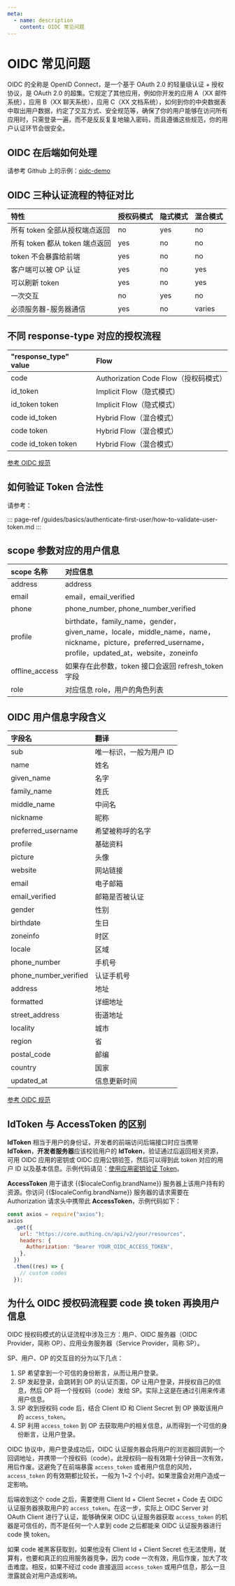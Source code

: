 ```yaml
---
meta:
  - name: description
    content: OIDC 常见问题
---
```


# OIDC 常见问题

<LastUpdated/>

OIDC 的全称是 OpenID Connect，是一个基于 OAuth 2.0 的轻量级认证 + 授权协议，是 OAuth 2.0 的超集。它规定了其他应用，例如你开发的应用 A（XX 邮件系统），应用 B（XX 聊天系统），应用 C（XX 文档系统），如何到你的中央数据表中取出用户数据，约定了交互方式、安全规范等，确保了你的用户能够在访问所有应用时，只需登录一遍，而不是反反复复地输入密码，而且遵循这些规范，你的用户认证环节会很安全。

## OIDC 在后端如何处理

请参考 Github 上的示例：[oidc-demo](https://github.com/Authing/oidc-demo)

## OIDC 三种认证流程的特征对比

| 特性                           | 授权码模式 | 隐式模式 | 混合模式 |
| :----------------------------- | :--------- | :------- | :------- |
| 所有 token 全部从授权端点返回  | no         | yes      | no       |
| 所有 token 都从 token 端点返回 | yes        | no       | no       |
| token 不会暴露给前端           | yes        | no       | no       |
| 客户端可以被 OP 认证           | yes        | no       | yes      |
| 可以刷新 token                 | yes        | no       | yes      |
| 一次交互                       | no         | yes      | no       |
| 必须服务器-服务器通信          | yes        | no       | varies   |

## 不同 response-type 对应的授权流程

| "response_type" value | Flow                                  |
| :-------------------- | :------------------------------------ |
| code                  | Authorization Code Flow（授权码模式） |
| id_token              | Implicit Flow（隐式模式）             |
| id_token token        | Implicit Flow（隐式模式）             |
| code id_token         | Hybrid Flow（混合模式）               |
| code token            | Hybrid Flow（混合模式）               |
| code id_token token   | Hybrid Flow（混合模式）               |

[参考 OIDC 规范](https://openid.net/specs/openid-connect-core-1_0.html#Authentication)

## 如何验证 Token 合法性

请参考：

::: page-ref /guides/basics/authenticate-first-user/how-to-validate-user-token.md
:::

## scope 参数对应的用户信息

| scope 名称     | 对应信息                                                                                                                                             |
| :------------- | :--------------------------------------------------------------------------------------------------------------------------------------------------- |
| address        | address                                                                                                                                              |
| email          | email，email_verified                                                                                                                                |
| phone          | phone_number, phone_number_verified                                                                                                                  |
| profile        | birthdate，family_name，gender，given_name，locale，middle_name，name，nickname，picture，preferred_username，profile，updated_at，website，zoneinfo |
| offline_access | 如果存在此参数，token 接口会返回 refresh_token 字段                                                                                                  |
| role           | 对应信息 role，用户的角色列表                                                                                                                     |

## OIDC 用户信息字段含义

| 字段名                | 翻译                    |
| :-------------------- | :---------------------- |
| sub                   | 唯一标识，一般为用户 ID |
| name                  | 姓名                    |
| given_name            | 名字                    |
| family_name           | 姓氏                    |
| middle_name           | 中间名                  |
| nickname              | 昵称                    |
| preferred_username    | 希望被称呼的名字        |
| profile               | 基础资料                |
| picture               | 头像                    |
| website               | 网站链接                |
| email                 | 电子邮箱                |
| email_verified        | 邮箱是否被认证          |
| gender                | 性别                    |
| birthdate             | 生日                    |
| zoneinfo              | 时区                    |
| locale                | 区域                    |
| phone_number          | 手机号                  |
| phone_number_verified | 认证手机号              |
| address               | 地址                    |
| formatted             | 详细地址                |
| street_address        | 街道地址                |
| locality              | 城市                    |
| region                | 省                      |
| postal_code           | 邮编                    |
| country               | 国家                    |
| updated_at            | 信息更新时间            |

[参考 OIDC 规范](https://openid.net/specs/openid-connect-core-1_0.html#StandardClaims)

## IdToken 与 AccessToken 的区别

**IdToken** 相当于用户的身份证，开发者的前端访问后端接口时应当携带 **IdToken**，**开发者服务器**应该校验用户的 **IdToken**，验证通过后返回相关资源，可用 OIDC 应用的密钥或 OIDC 应用公钥验签，然后可以得到此 token 对应的用户 ID 以及基本信息。示例代码请见：[使用应用密钥验证 Token](/guides/basics/authenticate-first-user/how-to-validate-user-token.md#使用应用密钥验证-hs256-算法签名的-token)。

**AccessToken** 用于请求 {{$localeConfig.brandName}} 服务器上该用户持有的资源。你访问 {{$localeConfig.brandName}} 服务器的请求需要在 Authorization 请求头中携带此 **AccessToken**，示例代码如下：

```js
const axios = require("axios");
axios
  .get({
    url: "https://core.authing.cn/api/v2/your/resources",
    headers: {
      Authorization: "Bearer YOUR_OIDC_ACCESS_TOKEN",
    },
  })
  .then((res) => {
    // custom codes
  });
```

## 为什么 OIDC 授权码流程要 code 换 token 再换用户信息

OIDC 授权码模式的认证流程中涉及三方：用户、OIDC 服务器（OIDC Provider，简称 OP）、应用业务服务器（Service Provider，简称 SP）。

SP、用户、OP 的交互目的分为以下几点：

1. SP 希望拿到一个可信的身份断言，从而让用户登录。
2. SP 发起登录，会跳转到 OP 的认证页面，OP 让用户登录，并授权自己的信息，然后 OP 将一个授权码（code）发给 SP。实际上这是在通过引用来传递用户信息。
3. SP 收到授权码 code 后，结合 Client ID 和 Client Secret 到 OP 换取该用户的 `access_token`。
4. SP 利用 `access_token` 到 OP 去获取用户的相关信息，从而得到一个可信的身份断言，让用户登录。

OIDC 协议中，用户登录成功后，OIDC 认证服务器会将用户的浏览器回调到一个回调地址，并携带一个授权码（code）。此授权码一般有效期十分钟且一次有效，用后作废。这避免了在前端暴露 `access_token` 或者用户信息的风险，`access_token` 的有效期都比较长，一般为 1~2 个小时。如果泄露会对用户造成一定影响。

后端收到这个 code 之后，需要使用 Client Id + Client Secret + Code 去 OIDC 认证服务器换取用户的 `access_token`。在这一步，实际上 OIDC Server 对 OAuth Client 进行了认证，能够确保来 OIDC 认证服务器获取 `access_token` 的机器是可信任的，而不是任何一个人拿到 code 之后都能来 OIDC 认证服务器进行 code 换 token。

如果 code 被黑客获取到，如果他没有 Client Id + Client Secret 也无法使用，就算有，也要和真正的应用服务器竞争，因为 code 一次有效，用后作废，加大了攻击难度。相反，如果不经过 code 直接返回 `access_token` 或用户信息，那么一旦泄露就会对用户造成影响。
